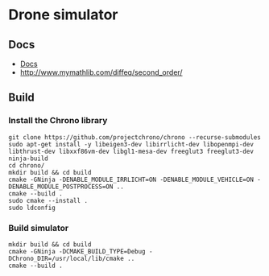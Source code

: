 # Drone simulator

## Docs
- [Docs](docs)
- http://www.mymathlib.com/diffeq/second_order/

## Build
### Install the Chrono library
```
git clone https://github.com/projectchrono/chrono --recurse-submodules
sudo apt-get install -y libeigen3-dev libirrlicht-dev libopenmpi-dev libthrust-dev libxxf86vm-dev libgl1-mesa-dev freeglut3 freeglut3-dev ninja-build
cd chrono/
mkdir build && cd build
cmake -GNinja -DENABLE_MODULE_IRRLICHT=ON -DENABLE_MODULE_VEHICLE=ON -DENABLE_MODULE_POSTPROCESS=ON ..
cmake --build .
sudo cmake --install .
sudo ldconfig
```

### Build simulator
```
mkdir build && cd build
cmake -GNinja -DCMAKE_BUILD_TYPE=Debug -DChrono_DIR=/usr/local/lib/cmake ..
cmake --build .
```
